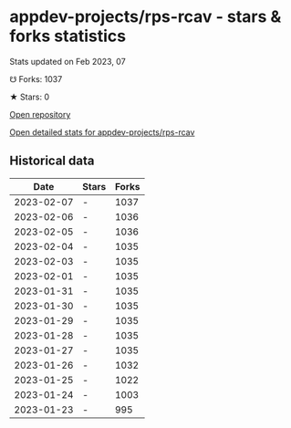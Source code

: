 # appdev-projects/rps-rcav - stars & forks statistics

Stats updated on Feb 2023, 07

☋ Forks: 1037

★ Stars: 0

[Open repository](https://github.com/appdev-projects/rps-rcav)

[Open detailed stats for appdev-projects/rps-rcav](https://reviewgithub.com/rep/appdev-projects/rps-rcav)

## Historical data
| Date | Stars | Forks |
|------|-------|-------|
| 2023-02-07 | - | 1037 | 
| 2023-02-06 | - | 1036 | 
| 2023-02-05 | - | 1036 | 
| 2023-02-04 | - | 1035 | 
| 2023-02-03 | - | 1035 | 
| 2023-02-01 | - | 1035 | 
| 2023-01-31 | - | 1035 | 
| 2023-01-30 | - | 1035 | 
| 2023-01-29 | - | 1035 | 
| 2023-01-28 | - | 1035 | 
| 2023-01-27 | - | 1035 | 
| 2023-01-26 | - | 1032 | 
| 2023-01-25 | - | 1022 | 
| 2023-01-24 | - | 1003 | 
| 2023-01-23 | - | 995 | 

